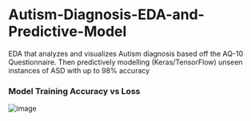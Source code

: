 # Autism-Diagnosis-EDA-and-Predictive-Model
EDA that analyzes and visualizes Autism diagnosis based off the AQ-10 Questionnaire. Then predictively modelling (Keras/TensorFlow) unseen instances of ASD with up to 98% accuracy

### Model Training Accuracy vs Loss

![image](https://user-images.githubusercontent.com/87671757/222826585-80c9eca4-4dee-426a-b0b9-99aa54fc824a.png)

